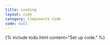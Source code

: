```yaml
---
title: Loading
layout: code
category: Components Code
code: null
---
```


{% include todo.html content="Set up code." %}
